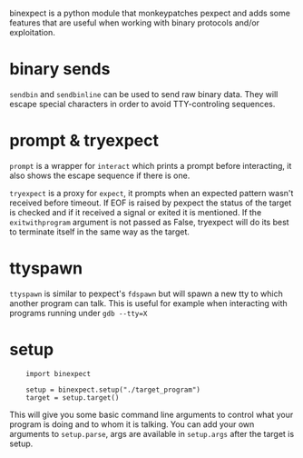 
binexpect is a python module that monkeypatches pexpect and adds some features
that are useful when working with binary protocols and/or exploitation.

binary sends
============

```sendbin``` and ```sendbinline``` can be used to send raw binary data.
They will escape special characters in order to avoid TTY-controling sequences.

prompt & tryexpect
==================

```prompt``` is a wrapper for ```interact``` which prints a prompt before
interacting, it also shows the escape sequence if there is one.

```tryexpect``` is a proxy for ```expect```, it prompts when an expected
pattern wasn't received before timeout. If EOF is raised by pexpect the
status of the target is checked and if it received a signal or exited it
is mentioned. If the ```exitwithprogram``` argument is not passed as False,
tryexpect will do its best to terminate itself in the same way as the target.

ttyspawn
========

```ttyspawn``` is similar to pexpect's ```fdspawn``` but will spawn a new tty to which
another program can talk. This is useful for example when interacting with
programs running under ```gdb --tty=X```

setup
=====

```
    import binexpect

    setup = binexpect.setup("./target_program")
    target = setup.target()
```

This will give you some basic command line arguments to control what your
program is doing and to whom it is talking. You can add your own arguments to
```setup.parse```, args are available in ```setup.args``` after the target
is setup.
